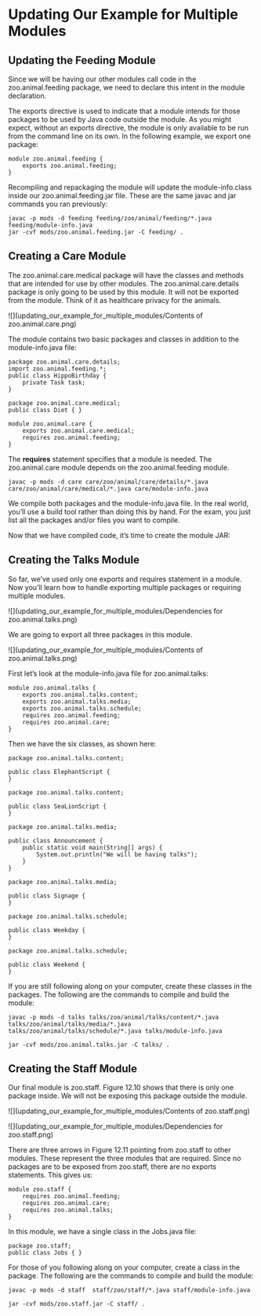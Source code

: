 # Updating Our Example for Multiple Modules

## Updating the Feeding Module

Since we will be having our other modules call code in the zoo.animal.feeding package, we need to declare this intent in
the module declaration.

The exports directive is used to indicate that a module intends for those packages to be used by Java code outside the
module. As you might expect, without an exports directive, the module is only available to be run from the command line
on its own. In the following example, we export one package:

    module zoo.animal.feeding { 
        exports zoo.animal.feeding;
    }

Recompiling and repackaging the module will update the module-info.class inside our zoo.animal.feeding.jar file. These
are the same javac and jar commands you ran previously:

    javac -p mods -d feeding feeding/zoo/animal/feeding/*.java feeding/module-info.java
    jar -cvf mods/zoo.animal.feeding.jar -C feeding/ .

## Creating a Care Module

The zoo.animal.care.medical package will have the classes and methods that are intended for use by other modules. The
zoo.animal.care.details package is only going to be used by this module. It will not be exported from the module. Think
of it as healthcare privacy for the animals.

![](updating_our_example_for_multiple_modules/Contents of zoo.animal.care.png)

The module contains two basic packages and classes in addition to the module-info.java file:

    package zoo.animal.care.details; 
    import zoo.animal.feeding.*; 
    public class HippoBirthday {
        private Task task; 
    }

    package zoo.animal.care.medical; 
    public class Diet { }

    module zoo.animal.care {
        exports zoo.animal.care.medical; 
        requires zoo.animal.feeding;
    }

The **requires** statement specifies that a module is needed. The zoo.animal.care module depends on the
zoo.animal.feeding
module.

    javac -p mods -d care care/zoo/animal/care/details/*.java care/zoo/animal/care/medical/*.java care/module-info.java

We compile both packages and the module-info.java file. In the real world, you’ll use a build tool rather than doing
this by hand. For the exam, you just list all the packages and/or files you want to compile.

Now that we have compiled code, it’s time to create the module JAR:

## Creating the Talks Module

So far, we’ve used only one exports and requires statement in a module. Now you’ll learn how to handle exporting
multiple packages or requiring multiple modules.

![](updating_our_example_for_multiple_modules/Dependencies for zoo.animal.talks.png)

We are going to export all three packages in this module.

![](updating_our_example_for_multiple_modules/Contents of zoo.animal.talks.png)

First let’s look at the module-info.java file for zoo.animal.talks:

    module zoo.animal.talks {
        exports zoo.animal.talks.content;
        exports zoo.animal.talks.media;
        exports zoo.animal.talks.schedule;
        requires zoo.animal.feeding;
        requires zoo.animal.care;
    }

Then we have the six classes, as shown here:

    package zoo.animal.talks.content;

    public class ElephantScript {
    }

    package zoo.animal.talks.content;

    public class SeaLionScript {
    }

    package zoo.animal.talks.media;

    public class Announcement {
        public static void main(String[] args) {
            System.out.println("We will be having talks");
        }
    }

    package zoo.animal.talks.media;

    public class Signage {
    }

    package zoo.animal.talks.schedule;

    public class Weekday {
    }

    package zoo.animal.talks.schedule;

    public class Weekend {
    }

If you are still following along on your computer, create these classes in the packages. The following are the commands
to compile and build the module:

    javac -p mods -d talks talks/zoo/animal/talks/content/*.java talks/zoo/animal/talks/media/*.java talks/zoo/animal/talks/schedule/*.java talks/module-info.java

    jar -cvf mods/zoo.animal.talks.jar -C talks/ .

## Creating the Staff Module

Our final module is zoo.staff. Figure 12.10 shows that there is only one package inside. We will not be exposing this
package outside the module.

![](updating_our_example_for_multiple_modules/Contents of zoo.staff.png)

![](updating_our_example_for_multiple_modules/Dependencies for zoo.staff.png)

There are three arrows in Figure 12.11 pointing from zoo.staff to other modules. These represent the three modules that
are required. Since no packages are to be exposed from zoo.staff, there are no exports statements. This gives us:

    module zoo.staff {
        requires zoo.animal.feeding; 
        requires zoo.animal.care; 
        requires zoo.animal.talks;
    }

In this module, we have a single class in the Jobs.java file:

    package zoo.staff;
    public class Jobs { }

For those of you following along on your computer, create a class in the package. The following are the commands to
compile and build the module:

    javac -p mods -d staff  staff/zoo/staff/*.java staff/module-info.java

    jar -cvf mods/zoo.staff.jar -C staff/ .